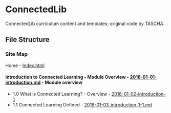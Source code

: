 # ConnectedLib
ConnectedLib curriculum content and templates; original code by TASCHA. 

## File Structure

### Site Map

Home - [Index.html]({{site.url}}{{site.baseurl}})

#### Introduction to Connected Learning - Module Overview - [2018-01-01-introduction.md]({{site.url}}{{site.baseurl}}/introduction/) - Module overview

* 1.0 What is Connected Learning? - Overview - [2018-01-02-introduction-1]({{site.url}}{{site.baseurl}}/introduction/section-1)
* 1.1 Connected Learning Defined - [2018-01-03-introduction-1-1.md]({{site.url}}{{site.baseurl}}/introduction/section-1-1)
  
